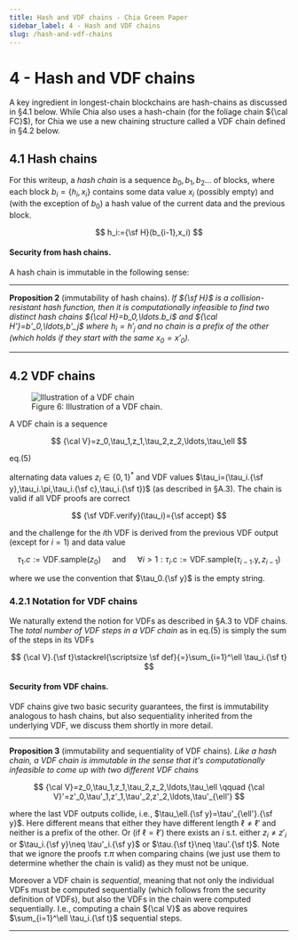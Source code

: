 ```yaml
---
title: Hash and VDF chains - Chia Green Paper
sidebar_label: 4 - Hash and VDF chains
slug: /hash-and-vdf-chains
---
```


# 4 - Hash and VDF chains

A key ingredient in longest-chain blockchains are hash-chains as discussed in §4.1 below. While $\textsf{Chia}$ also uses a hash-chain (for the foliage chain ${\cal FC}$), for $\textsf{Chia}$ we use a new chaining structure called a VDF chain defined in §4.2 below.

## 4.1 Hash chains

For this writeup, a _hash chain_ is a sequence $b_0,b_1,b_2\ldots$ of blocks, where each block $b_i=\{h_i,x_i\}$ contains some data value $x_i$ (possibly empty) and (with the exception of $b_0$) a hash value of the current data and the previous block.

$$
h_i:={\sf H}(b_{i-1},x_i)
$$

#### Security from hash chains.

A hash chain is immutable in the following sense:

---

**Proposition 2** (immutability of hash chains). _If ${\sf H}$ is a collision-resistant hash function, then it is computationally infeasible to find two distinct hash chains ${\cal H}=b_0,\ldots.b_i$ and ${\cal H'}=b'_0,\ldots,b'_j$ where $h_i=h'_j$ and no chain is a prefix of the other (which holds if they start with the same $x_0=x'_0$)._

---

## 4.2 VDF chains

<figure>
	<img src="/img/green-paper/infusion.png" alt="Illustration of a VDF chain" />
	<figcaption>Figure 6: Illustration of a VDF chain.</figcaption>
</figure>

A VDF chain is a sequence

$$
{\cal V}=z_0,\tau_1,z_1,\tau_2,z_2,\ldots,\tau_\ell
$$

<div class="eqnumber">eq.(5)</div>

alternating data values $z_i\in\{0,1\}^*$ and VDF values $\tau_i=(\tau_i.{\sf y},\tau_i.\pi,\tau_i.{\sf c},\tau_i.{\sf t})$ (as described in §A.3). The chain is valid if all VDF proofs are correct

$$
{\sf VDF.verify}(\tau_i)={\sf accept}
$$

and the challenge for the $i$th VDF is derived from the previous VDF output (except for $i=1$) and data value

$$
\tau_1.c := \mathsf{VDF.sample}(z_0) \quad \text{ and } \quad \forall i > 1 : \tau_i.\mathsf{c} := \mathsf{VDF.sample}(\tau_{i-1}.\mathsf{y}, z_{i-1})
$$

where we use the convention that $\tau_0.{\sf y}$ is the empty string.

### 4.2.1 Notation for VDF chains

We naturally extend the notion for VDFs as described in §A.3 to VDF chains. The _total number of VDF steps in a VDF chain_ as in eq.(5) is simply the sum of the steps in its VDFs

$$
{\cal V}.{\sf t}\stackrel{\scriptsize \sf def}{=}\sum_{i=1}^\ell \tau_i.{\sf t}
$$

#### Security from VDF chains.

VDF chains give two basic security guarantees, the first is immutability analogous to hash chains, but also sequentiality inherited from the underlying VDF, we discuss them shortly in more detail.

---

**Proposition 3** (immutability and sequentiality of VDF chains). *Like a hash chain, a VDF chain is *immutable* in the sense that it's computationally infeasible to come up with two different VDF chains*

$$
{\cal V}=z_0,\tau_1,z_1,\tau_2,z_2,\ldots,\tau_\ell
\qquad
{\cal V}'=z'_0,\tau'_1,z'_1,\tau'_2,z'_2,\ldots,\tau'_{\ell'}
$$

where the last VDF outputs collide, i.e., $\tau_\ell.{\sf y}=\tau'_{\ell'}.{\sf y}$. Here different means that either they have different length $\ell\neq \ell'$ and neither is a prefix of the other. Or (if $\ell=\ell'$) there exists an $i$ s.t. either $z_i\neq z'_i$ or $\tau_i.{\sf y}\neq \tau'_i.{\sf y}$ or $\tau.{\sf t}\neq \tau'.{\sf t}$. Note that we ignore the proofs $\tau.\pi$ when comparing chains (we just use them to determine whether the chain is valid) as they must not be unique.

Moreover a VDF chain is _sequential_, meaning that not only the individual VDFs must be computed sequentially (which follows from the security definition of VDFs), but also the VDFs in the chain were computed sequentially. I.e., computing a chain ${\cal V}$ as above requires $\sum_{i=1}^\ell \tau_i.{\sf t}$ sequential steps.

---
